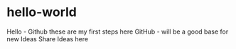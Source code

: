 # hello-world
Hello - Github these are my first steps here
GitHub - will be a good base for new Ideas
Share Ideas here
